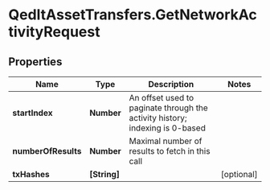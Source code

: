 # QedItAssetTransfers.GetNetworkActivityRequest

## Properties
Name | Type | Description | Notes
------------ | ------------- | ------------- | -------------
**startIndex** | **Number** | An offset used to paginate through the activity history; indexing is 0-based | 
**numberOfResults** | **Number** | Maximal number of results to fetch in this call | 
**txHashes** | **[String]** |  | [optional] 


